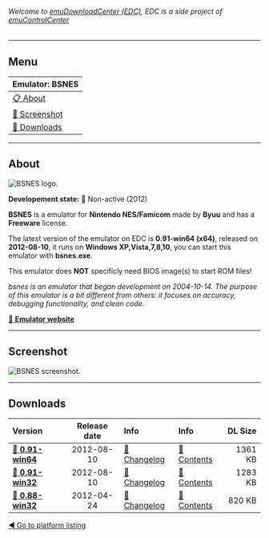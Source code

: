 ###### Welcome to [emuDownloadCenter (EDC)](https://github.com/PhoenixInteractiveNL/emuDownloadCenter/wiki/), EDC is a side project of [emuControlCenter](https://github.com/PhoenixInteractiveNL/emuControlCenter/wiki/)
***
## Menu
| **Emulator: BSNES** |
|:---------|
| [:clipboard: About](#about) |
| [:sunrise: Screenshot](#screen) |
| [:floppy_disk: Downloads](#downloads) |
***
## About
![](https://github.com/PhoenixInteractiveNL/emuDownloadCenter/wiki/images_emulator/bsnes_logo_200.jpg "BSNES logo.")

**Developement state:** :red_circle: Non-active (2012)

**BSNES** is a emulator for **Nintendo NES/Famicom** made by **Byuu** and has a **Freeware** license.

The latest version of the emulator on EDC is **0.91-win64 (x64)**, released on **2012-08-10**, it runs on **Windows XP,Vista,7,8,10**, you can start this emulator with **bsnes.exe**.

This emulator does **NOT** specificly need BIOS image(s) to start ROM files!

_bsnes is an emulator that began development on 2004-10-14. The purpose of this emulator is a bit different from others: it focuses on accuracy, debugging functionality, and clean code._

[:link: **Emulator website**](http://byuu.org/)
***
## Screenshot
![](https://raw.githubusercontent.com/PhoenixInteractiveNL/emuDownloadCenter/master/hooks/bsnes/emulator_screen_01.jpg "BSNES screenshot.")
***
## Downloads
| Version  | Release date  | Info       | Info       | DL Size    |
|:---------|:-------------:|:-----------|:-----------|-----------:|
| [:floppy_disk: **0.91-win64**](https://github.com/PhoenixInteractiveNL/edc-repo0005/raw/master/bsnes/0.91-win64.7z) | 2012-08-10 | [:page_facing_up: Changelog](https://github.com/PhoenixInteractiveNL/edc-repo0005/blob/master/bsnes/0.91-win64_changelog.txt) | [:mag_right: Contents](https://github.com/PhoenixInteractiveNL/edc-repo0005/blob/master/bsnes/0.91-win64_contents.txt) | 1361 KB |
| [:floppy_disk: **0.91-win32**](https://github.com/PhoenixInteractiveNL/edc-repo0005/raw/master/bsnes/0.91-win32.7z) | 2012-08-10 | [:page_facing_up: Changelog](https://github.com/PhoenixInteractiveNL/edc-repo0005/blob/master/bsnes/0.91-win32_changelog.txt) | [:mag_right: Contents](https://github.com/PhoenixInteractiveNL/edc-repo0005/blob/master/bsnes/0.91-win32_contents.txt) | 1283 KB |
| [:floppy_disk: **0.88-win32**](https://github.com/PhoenixInteractiveNL/edc-repo0005/raw/master/bsnes/0.88-win32.7z) | 2012-04-24 | [:page_facing_up: Changelog](https://github.com/PhoenixInteractiveNL/edc-repo0005/blob/master/bsnes/0.88-win32_changelog.txt) | [:mag_right: Contents](https://github.com/PhoenixInteractiveNL/edc-repo0005/blob/master/bsnes/0.88-win32_contents.txt) | 820 KB |

[:arrow_backward: Go to platform listing](https://github.com/PhoenixInteractiveNL/emuDownloadCenter/wiki/EDC-Platform-List)
